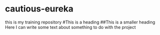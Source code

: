 # cautious-eureka
this is my training repository
#This is a heading
##This is a smaller heading 
Here I can write some text about something to do with the project
